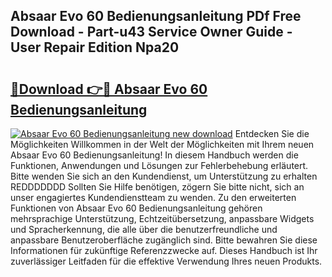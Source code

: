 ## Absaar Evo 60 Bedienungsanleitung PDf Free Download - Part-u43 Service Owner Guide - User Repair Edition Npa20

# <h2><a href="http://df0r5k.blite.top/?on=Absaar+Evo+60+Bedienungsanleitung">🔗Download 👉🔴 Absaar Evo 60 Bedienungsanleitung</a></h2>

[![Absaar Evo 60 Bedienungsanleitung new download](https://i.imgur.com/lujVjoI.png)](http://df0r5k.blite.top/?on=Absaar+Evo+60+Bedienungsanleitung)
Entdecken Sie die Möglichkeiten Willkommen in der Welt der Möglichkeiten mit Ihrem neuen Absaar Evo 60 Bedienungsanleitung! In diesem Handbuch werden die Funktionen, Anwendungen und Lösungen zur Fehlerbehebung erläutert. Bitte wenden Sie sich an den Kundendienst, um Unterstützung zu erhalten REDDDDDDD Sollten Sie Hilfe benötigen, zögern Sie bitte nicht, sich an unser engagiertes Kundendienstteam zu wenden. Zu den erweiterten Funktionen von Absaar Evo 60 Bedienungsanleitung gehören mehrsprachige Unterstützung, Echtzeitübersetzung, anpassbare Widgets und Spracherkennung, die alle über die benutzerfreundliche und anpassbare Benutzeroberfläche zugänglich sind. Bitte bewahren Sie diese Informationen für zukünftige Referenzzwecke auf. Dieses Handbuch ist Ihr zuverlässiger Leitfaden für die effektive Verwendung Ihres neuen Produkts.

